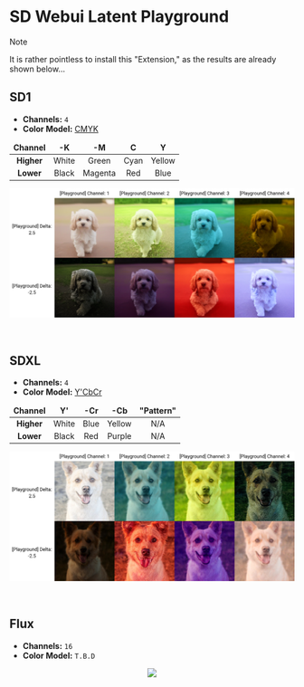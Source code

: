 ﻿# SD Webui Latent Playground

> [!NOTE]
> It is rather pointless to install this "Extension," as the results are already shown below...

## SD1
- **Channels:** `4`
- **Color Model:** [CMYK](https://en.wikipedia.org/wiki/CMYK_color_model)

<table>
<thead>
    <tr align="center">
        <td><b>Channel</b></td>
        <td><b>-K</b></td>
        <td><b>-M</b></td>
        <td><b>C</b></td>
        <td><b>Y</b></td>
    </tr>
</thead>
<tbody>
    <tr align="center">
        <td><b>Higher</b></td>
        <td>White</td>
        <td>Green</td>
        <td>Cyan</td>
        <td>Yellow</td>
    </tr>
    <tr align="center">
        <td><b>Lower</b></td>
        <td>Black</td>
        <td>Magenta</td>
        <td>Red</td>
        <td>Blue</td>
    </tr>
</tbody>
</table>

<p align="center">
<img src="./vae/sd1.jpg">
</p>

<br>

## SDXL
- **Channels:** `4`
- **Color Model:** [Y'CbCr](https://en.wikipedia.org/wiki/YCbCr)

<table>
<thead>
    <tr align="center">
        <td><b>Channel</b></td>
        <td><b>Y'</b></td>
        <td><b>-Cr</b></td>
        <td><b>-Cb</b></td>
        <td><b>"Pattern"</b></td>
    </tr>
</thead>
<tbody>
    <tr align="center">
        <td><b>Higher</b></td>
        <td>White</td>
        <td>Blue</td>
        <td>Yellow</td>
        <td>N/A</td>
    </tr>
    <tr align="center">
        <td><b>Lower</b></td>
        <td>Black</td>
        <td>Red</td>
        <td>Purple</td>
        <td>N/A</td>
    </tr>
</tbody>
</table>

<p align="center">
<img src="./vae/sdxl.jpg">
</p>

<br>

## Flux
- **Channels:** `16`
- **Color Model:** `T.B.D`

<p align="center">
<img src="./vae/flux.jpg">
</p>
